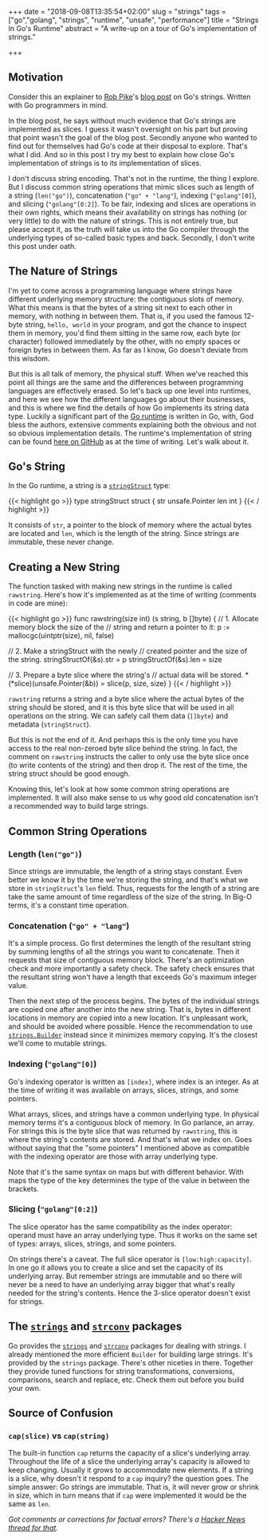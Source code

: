 +++
date = "2018-09-08T13:35:54+02:00"
slug = "strings"
tags = ["go","golang", "strings", "runtime", "unsafe", "performance"]
title = "Strings In Go's Runtime"
abstract = "A write-up on a tour of Go's implementation of strings."

+++

## Motivation

Consider this an explainer to [Rob
Pike][RobPike]'s [blog post][GoStringsBlogPost] on
Go's strings. Written with Go programmers in mind.

In the blog post, he says without much evidence
that Go's strings are implemented as slices. I
guess it wasn't oversight on his part but proving
that point wasn't the goal of the blog post.
Secondly anyone who wanted to find out for
themselves had Go's code at their disposal to
explore. That's what I did. And so in this post I
try my best to explain how close Go's
implementation of strings is to its implementation
of slices.

I don't discuss string encoding. That's not in the
runtime, the thing I explore. But I discuss common
string operations that mimic slices such as length
of a string (`len("go")`), concatenation
(`"go" + "lang"`), indexing (`"golang"[0]`), and
slicing (`"golang"[0:2]`). To be fair, indexing
and slices are operations in their own rights,
which means their availability on strings has
nothing (or very little) to do with the nature of
strings. This is not entirely true, but please
accept it, as the truth will take us into the Go
compiler through the underlying types of so-called
basic types and back. Secondly, I don't write this
post under oath.

## The Nature of Strings

I'm yet to come across a programming language
where strings have different underlying memory
structure: the contiguous slots of memory. What
this means is that the bytes of a string sit next
to each other in memory, with nothing in between
them. That is, if you used the famous 12-byte
string, `hello, world` in your program, and got
the chance to inspect them in memory, you'd find
them sitting in the same row, each byte (or
character) followed immediately by the other, with
no empty spaces or foreign bytes in between them.
As far as I know, Go doesn't deviate from this
wisdom.

But this is all talk of memory, the physical
stuff. When we've reached this point all things
are the same and the differences between
programming languages are effectively erased. So
let's back up one level into runtimes, and here we
see how the different languages go about their
businesses, and this is where we find the details
of how Go implements its string data type. Luckily
a significant part of the [Go runtime][GoRuntime]
is written in Go, with, God bless the authors,
extensive comments explaining both the obvious and
not so obvious implementation details. The
runtime's implementation of string can be found
[here on GitHub][GoRuntimeString] as at the time
of writing. Let's walk about it.

## Go's String

In the Go runtime, a string is a
[`stringStruct`][GoStringStruct] type:

{{< highlight go >}}
type stringStruct struct {
  str unsafe.Pointer
  len int
}
{{< / highlight >}}

It consists of `str`, a pointer to the block of memory
where the actual bytes are located and `len`,
which is the length of the string. Since strings
are immutable, these never change.

## Creating a New String

The function tasked with making new strings in the
runtime is called `rawstring`. Here's how it's
implemented as at the time of writing (comments in
code are mine):

{{< highlight go >}}
func rawstring(size int) (s string, b []byte) {
  // 1. Allocate memory block the size of the
  //    string and return a pointer to it:
  p := mallocgc(uintptr(size), nil, false)

  // 2. Make a stringStruct with the newly
  //    created pointer and the size of the string.
  stringStructOf(&s).str = p
  stringStructOf(&s).len = size

  // 3. Prepare a byte slice where the string's
  //    actual data will be stored.
  *(*slice)(unsafe.Pointer(&b)) = slice{p, size, size}
}
{{< / highlight >}}

`rawstring` returns a string and a byte slice
where the actual bytes of the string should be
stored, and it is this byte slice that will be
used in all operations on the string. We can
safely call them data (`[]byte`) and metadata
(`stringStruct`).

But this is not the end of it. And perhaps this is
the only time you have access to the real
non-zeroed byte slice behind the string. In fact,
the comment on `rawstring` instructs the caller to
only use the byte slice once (to write contents of
the string) and then drop it. The rest of the
time, the string struct should be good enough.

Knowing this, let's look at how some common string
operations are implemented. It will also make
sense to us why good old concatenation isn't a
recommended way to build large strings.

## Common String Operations

### Length (`len("go")`)

Since strings are immutable, the length of a
string stays constant. Even better we know it by
the time we're storing the string, and that's what
we store in `stringStruct`'s `len` field. Thus,
requests for the length of a string are take the
same amount of time regardless of the size of the
string. In Big-O terms, it's a constant time
operation.

### Concatenation (`"go" + "lang"`)

It's a simple process. Go first determines the
length of the resultant string by summing lengths
of all the strings you want to concatenate. Then
it requests that size of contiguous memory block.
There's an optimization check and more importantly
a safety check. The safety check ensures that the
resultant string won't have a length that exceeds
Go's maximum integer value.

Then the next step of the process begins. The
bytes of the individual strings are copied one
after another into the new string. That is, bytes
in different locations in memory are copied into a
new location. It's unpleasant work, and should be
avoided where possible. Hence the recommendation
to use [`strings.Builder`][GoStringBuilder]
instead since it minimizes memory copying. It's
the closest we'll come to mutable strings.

### Indexing (`"golang"[0]`)

Go's indexing operator is written as `[index]`,
where index is an integer. As at the time of
writing it was available on arrays, slices,
strings, and some pointers.

What arrays, slices, and strings have a common
underlying type. In physical memory terms it's a
contiguous block of memory. In Go parlance, an
array. For strings this is the byte slice that was
returned by `rawstring`, this is where the
string's contents are stored. And that's what we
index on. Goes without saying that the "some
pointers" I mentioned above as compatible with the
indexing operator are those with array underlying
type.

Note that it's the same syntax on maps but with
different behavior. With maps the type of the key
determines the type of the value in between the
brackets.

### Slicing (`"golang"[0:2]`)

The slice operator has the same compatibility as
the index operator: operand must have an array
underlying type. Thus it works on the same set of
types: arrays, slices, strings, and some pointers.

On strings there's a caveat. The full slice
operator is `[low:high:capacity]`. In one go it
allows you to create a slice and set the capacity
of its underlying array. But remember strings are
immutable and so there will never be a need to
have an underlying array bigger that what's really
needed for the string's contents. Hence the 3-slice
operator doesn't exist for strings.

## The [`strings`][GoStringsPackage] and [`strconv`][GoStrconvPackage] packages

Go provides the [`strings`][GoStringsPackage] and
[`strconv`][GoStrconvPackage] packages for dealing
with strings. I already mentioned the more
efficient `Builder` for building large strings.
It's provided by the `strings` package. There's
other niceties in there. Together they provide
tuned functions for string transformations,
conversions, comparisons, search and replace, etc.
Check them out before you build your own.

## Source of Confusion

### `cap(slice)` vs `cap(string)`

The built-in function `cap` returns the capacity
of a slice's underlying array. Throughout the life
of a slice the underlying array's capacity is
allowed to keep changing. Usually it grows to
accommodate new elements. If a string is a
slice, why doesn't it respond to a `cap` inquiry?
the question goes. The simple answer: Go strings
are immutable. That is, it will never grow or
shrink in size, which in turn means that if `cap`
were implemented it would be the same as `len`.

_Got comments or corrections for factual errors?
There's a [Hacker News thread for that][HN]._

[GoStringsBlogPost]: https://blog.golang.org/strings
[GoSlices]:          https://blog.golang.org/go-slices-usage-and-internals
[RobPike]:           https://ai.google/research/people/r
[GoRuntime]:         https://golang.org/pkg/runtime/
[GoRuntimeString]:   https://github.com/golang/go/blob/master/src/runtime/string.go
[GoStringStruct]:    https://github.com/golang/go/blob/b0dc54697ba34494a4d77e8d3e446070fc7b223b/src/runtime/string.go#L217
[GoSliceStruct]:     https://github.com/golang/go/blob/4363c98f62e9e315ed20b12d2ce47021fd2bf7bc/src/runtime/slice.go#L12
[GoStringBuilder]:   https://golang.org/pkg/strings/#Builder
[GoStringsPackage]:  https://golang.org/pkg/strings
[GoStrconvPackage]:  https://golang.org/pkg/strconv
[HN]:                https://news.ycombinator.com/item?id=17945312
